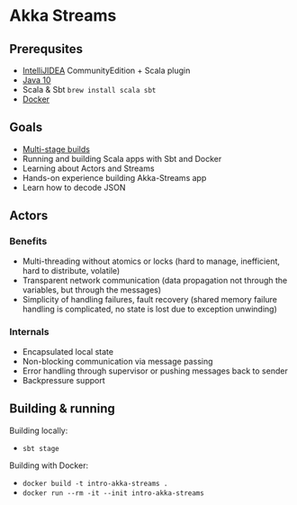 # Akka Streams

## Prerequsites

- [IntelliJIDEA](https://www.jetbrains.com/idea/download/) CommunityEdition + Scala plugin
- [Java 10](https://www.oracle.com/technetwork/java/javase/downloads/jdk10-downloads-4416644.html)
- Scala & Sbt `brew install scala sbt`
- [Docker](https://www.docker.com/products/docker-desktop)

## Goals

- [Multi-stage builds](https://docs.docker.com/develop/develop-images/multistage-build/)
- Running and building Scala apps with Sbt and Docker
- Learning about Actors and Streams
- Hands-on experience building Akka-Streams app
- Learn how to decode JSON

## Actors

### Benefits

- Multi-threading without atomics or locks (hard to manage, inefficient, hard to distribute, volatile)
- Transparent network communication (data propagation not through the variables, but through the messages)
- Simplicity of handling failures, fault recovery (shared memory failure handling is complicated, no state is lost due to exception unwinding)

### Internals

- Encapsulated local state
- Non-blocking communication via message passing
- Error handling through supervisor or pushing messages back to sender
- Backpressure support

## Building & running

Building locally:

- `sbt stage`

Building with Docker:

- `docker build -t intro-akka-streams .`
- `docker run --rm -it --init intro-akka-streams`
